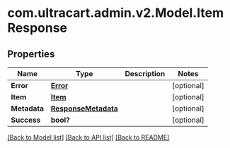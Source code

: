 # com.ultracart.admin.v2.Model.ItemResponse
## Properties

Name | Type | Description | Notes
------------ | ------------- | ------------- | -------------
**Error** | [**Error**](Error.md) |  | [optional] 
**Item** | [**Item**](Item.md) |  | [optional] 
**Metadata** | [**ResponseMetadata**](ResponseMetadata.md) |  | [optional] 
**Success** | **bool?** |  | [optional] 

[[Back to Model list]](../README.md#documentation-for-models) [[Back to API list]](../README.md#documentation-for-api-endpoints) [[Back to README]](../README.md)

